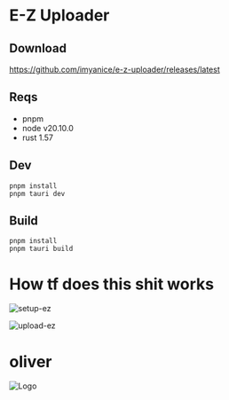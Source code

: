 # E-Z Uploader
## Download 

https://github.com/imyanice/e-z-uploader/releases/latest


## Reqs

- pnpm
- node v20.10.0
- rust 1.57

## Dev

```
pnpm install
pnpm tauri dev
```

## Build

```
pnpm install
pnpm tauri build
```

# How tf does this shit works
![setup-ez](https://github.com/e-z-services/JS-Uploader/assets/76485792/a94cfe0d-89a4-4851-8cc7-b160218b42b5)

![upload-ez](https://github.com/e-z-services/JS-Uploader/assets/76485792/531e80eb-f528-4078-b49b-02fc984c95a2)


# oliver
![Logo](https://r2.e-z.host/2082d908-7c65-4fc3-b02a-5f50f9141543/lbo1x6wn.png)

